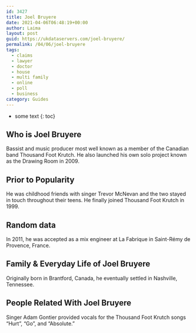 ```yaml
---
id: 3427
title: Joel Bruyere
date: 2021-04-06T06:48:19+00:00
author: Laima
layout: post
guid: https://ukdataservers.com/joel-bruyere/
permalink: /04/06/joel-bruyere
tags:
  - claims
  - lawyer
  - doctor
  - house
  - multi family
  - online
  - poll
  - business
category: Guides
---
```


* some text
{: toc}


## Who is Joel Bruyere
                  
                  
                  
Bassist and music producer most well known as a member of the Canadian band Thousand Foot Krutch. He also launched his own solo project known as the Drawing Room in 2009.
                  
              
            
              
            
                
                
                
## Prior to Popularity
                  
                  
                  
He was childhood friends with singer Trevor McNevan and the two stayed in touch throughout their teens. He finally joined Thousand Foot Krutch in 1999.
                  
              
            
              
            
                
                
                
## Random data
                  
                  
                  
In 2011, he was accepted as a mix engineer at La Fabrique in Saint-Rémy de Provence, France.
                  
              
            
              
            
                
                
                
## Family & Everyday Life of Joel Bruyere
                  
                  
                  
Originally born in Brantford, Canada, he eventually settled in Nashville, Tennessee.
                  
              
            
              
            
                
                
                
## People Related With Joel Bruyere
                  
                  
                  
Singer Adam Gontier provided vocals for the Thousand Foot Krutch songs &#8220;Hurt&#8221;, &#8220;Go&#8221;, and &#8220;Absolute.&#8221;
                  
              
            
              
            
                
              
            
              
              
            
            
              
            
          
          
          